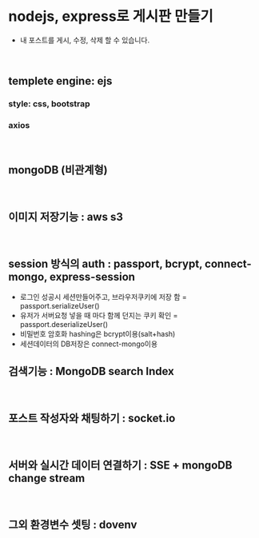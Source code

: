 # nodejs, express로 게시판 만들기

- 내 포스트를 게시, 수정, 삭제 할 수 있습니다.

<br/>

## templete engine: ejs

### style: css, bootstrap

### axios

<br/>

## mongoDB (비관계형)

<br/>

## 이미지 저장기능 : aws s3

<br/>

## session 방식의 auth : passport, bcrypt, connect-mongo, express-session

- 로그인 성공시 세션만들어주고, 브라우저쿠키에 저장 함 = passport.serializeUser()
- 유저가 서버요청 넣을 때 마다 함께 던지는 쿠키 확인 = passport.deserializeUser()
- 비밀번호 암호화 hashing은 bcrypt이용(salt+hash)
- 세션데이터의 DB저장은 connect-mongo이용
  <br/>

## 검색기능 : MongoDB search Index

<br/>

## 포스트 작성자와 채팅하기 : socket.io

<br/>

## 서버와 실시간 데이터 연결하기 : SSE + mongoDB change stream

<br/>

## 그외 환경변수 셋팅 : dovenv
